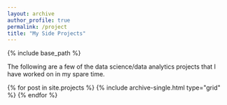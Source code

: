 ```yaml
---
layout: archive
author_profile: true 
permalink: /project 
title: "My Side Projects"
---
```


{% include base_path %}

The following are a few of the data science/data analytics projects that I have
worked on in my spare time. 

<div class="grid__wrapper">
  {% for post in site.projects %}
    {% include archive-single.html type="grid" %}
  {% endfor %}
</div>
